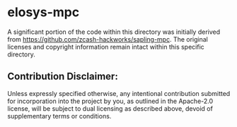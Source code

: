 # elosys-mpc

A significant portion of the code within this directory was initially derived from https://github.com/zcash-hackworks/sapling-mpc. The original licenses and copyright information remain intact within this specific directory.

## Contribution Disclaimer:

Unless expressly specified otherwise, any intentional contribution submitted for incorporation into the project by you, as outlined in the Apache-2.0 license, will be subject to dual licensing as described above, devoid of supplementary terms or conditions.